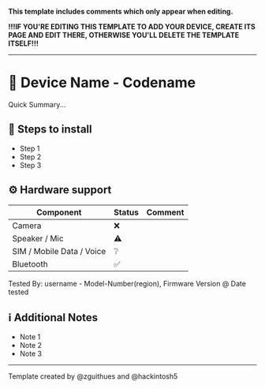**This template includes comments which only appear when editing.**

**!!!IF YOU'RE EDITING THIS TEMPLATE TO ADD YOUR DEVICE, CREATE ITS PAGE AND EDIT THERE, OTHERWISE YOU'LL DELETE THE TEMPLATE ITSELF!!!**

***

# 📱 Device Name - Codename
<!-- e.g. Google Pixel 6a - bluejay -->

Quick Summary...

<!-- 
Important device info most people should know.

Device Info (arch, VNDK support):

**System-as-root | VNDK Lite | ARM64**

Hardware status summary or important caveats:

- X doesn't work, but everything else does...
- Y might not boot if...
- Z breaks Y, so...

If someone maintains presets for your device, you can tell people how to apply those. https://github.com/TrebleDroid/treble_presets
-->

## 📃 Steps to install

* Step 1
* Step 2
* Step 3

<!-- 
Most modern devices follow the generic procedure using fastboot.

fastboot flash system system-arm64-aonly-gapps-su.img
fastboot -w
fastboot reboot

Include useful info! For example: what to do if the system image is too large.
-->

## ⚙️ Hardware support

| Component                 | Status |      Comment                                              |
|---------------------------|--------|-----------------------------------------------------------|
| Camera                    | ❌    | <!-- Broken due to... -->                                    |
| Speaker / Mic             | ⚠️    | <!-- See issue #24... -->                                    |
| SIM / Mobile Data / Voice | ❔     | <!-- Untested... -->                                         |
| Bluetooth                 | ✅    | <!-- If you enable... -->                                    |

<!-- 
It's best to include as many components as you can, especially device-specific features like flip-cameras, fans, folding, etc. 

Common components may include: Camera, SIM / Mobile Data / Voice, Speaker / Mic, Bluetooth, NFC, VoLTE, Auxiliary Cameras, Wi-Fi, Sensors.

People are not interested in what works, so put what doesn't work first.
-->

Tested By: username - Model-Number(region), Firmware Version @ Date tested

## ℹ️ Additional Notes

- Note 1
- Note 2
- Note 3

<!-- Additional information that some people might find useful or non-critical issues.

- X feature doesn't work...
- Y might be disabled if...
- Install Z if you want...
--> 

---

Template created by @zguithues and @hackintosh5